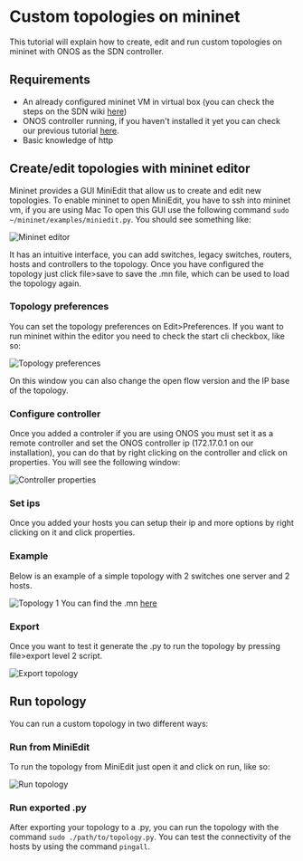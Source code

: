 # Custom topologies on mininet

This tutorial will explain how to create, edit and run custom topologies on mininet with ONOS as the SDN controller.

## Requirements

- An already configured mininet VM in virtual box (you can check the steps on the SDN wiki [here](http://sdn.wikidot.com/setting-up))
- ONOS controller running, if you haven't installed it yet you can check our previous tutorial [here](./INSTALL.md).
- Basic knowledge of http 

## Create/edit topologies with mininet editor

Mininet provides a GUI MiniEdit that allow us to create and edit new topologies. To enable mininet to open MiniEdit, you have to ssh into mininet vm, if you are using Mac To open this GUI use the following command `sudo ~/mininet/examples/miniedit.py`. You should see something like:

![Mininet editor](./res/topologies/editor.png)

It has an intuitive interface, you can add switches, legacy switches, routers, hosts and controllers to the topology. Once you have configured the topology just click file>save to save the .mn file, which can be used to load the topology again. 

### Topology preferences

You can set the topology preferences on Edit>Preferences. If you want to run mininet within the editor you need to check the start cli checkbox, like so:

![Topology preferences](./res/topologies/preferences.png)

On this window you can also change the open flow version and the IP base of the topology.

### Configure controller

Once you added a controler if you are using ONOS you must set it as a remote controller and set the ONOS controller ip (172.17.0.1 on our installation), you can do that by right clicking on the controller and click on properties. You will see the following window:

![Controller properties](./res/topologies/controller.png)

### Set ips 

Once you added your hosts you can setup their ip and more options by right clicking on it and click properties. 

### Example

Below is an example of a simple topology with 2 switches one server and 2 hosts.

![Topology 1](./res/topologies/topo1.png)
You can find the .mn [here](./res/topologies/1server_1net_2hosts.mn)

### Export

Once you want to test it generate the .py to run the topology by pressing file>export level 2 script. 

![Export topology](./res/topologies/export.png)

## Run topology

You can run a custom topology in two different ways:

### Run from MiniEdit

To run the topology from MiniEdit just open it and click on run, like so:

![Run topology](./res/topologies/run.png)

### Run exported .py
After exporting your topology to a .py, you can run the topology with the command `sudo ./path/to/topology.py`. You can test the connectivity of the hosts by using the command `pingall`.
